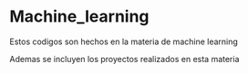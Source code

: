 # Machine_learning

Estos codigos son hechos en la materia de machine learning

Ademas se incluyen los proyectos realizados en esta materia
